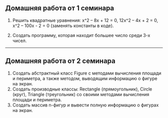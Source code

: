 ## Домашняя работа от 1 семинара
1. Решить квадратные уравнения:
x^2 – 8x + 12 = 0,
12x^2 – 4x + 2 = 0,
x^2 – 100x - 2 = 0
(заменять константы в коде).

2. Создать программу, которая находит большее число среди 3-х чисел.
***
## Домашняя работа от 2 семинара
1. Создать абстрактный класс Figure с методами вычисления площади и периметра, а также методом, выводящим информацию о фигуре на экран.
2. Создать производные классы: Rectangle (прямоугольник), Circle (круг), Triangle (треугольник) со своими методами вычисления площади и периметра.
3. Создать массив n-фигур и вывести полную информацию о фигурах на экран.